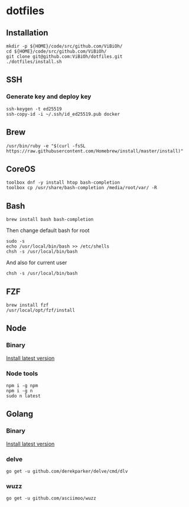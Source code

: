 # dotfiles

## Installation

```
mkdir -p ${HOME}/code/src/github.com/ViBiOh/
cd ${HOME}/code/src/github.com/ViBiOh/
git clone git@github.com:ViBiOh/dotfiles.git
./dotfiles/install.sh
```

## SSH

### Generate key and deploy key

```
ssh-keygen -t ed25519
ssh-copy-id -i ~/.ssh/id_ed25519.pub docker
```

## Brew

```
/usr/bin/ruby -e "$(curl -fsSL https://raw.githubusercontent.com/Homebrew/install/master/install)"
```

## CoreOS

```
toolbox dnf -y install htop bash-completion
toolbox cp /usr/share/bash-completion /media/root/var/ -R
```

## Bash

```
brew install bash bash-completion
```

Then change default bash for root

```
sudo -s
echo /usr/local/bin/bash >> /etc/shells
chsh -s /usr/local/bin/bash
```

And also for current user

```
chsh -s /usr/local/bin/bash
```

## FZF

```
brew install fzf
/usr/local/opt/fzf/install
```

## Node

### Binary

[Install latest version](https://nodejs.org/en/download/)

### Node tools

```
npm i -g npm
npm i -g n
sudo n latest
```

## Golang

### Binary

[Install latest version](https://golang.org/dl/)

### delve

```
go get -u github.com/derekparker/delve/cmd/dlv
```

### wuzz

```
go get -u github.com/asciimoo/wuzz
```
